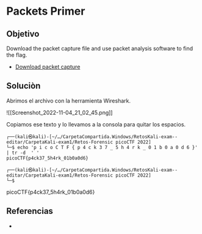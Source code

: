 # Packets Primer
## Objetivo
Download the packet capture file and use packet analysis software to find the flag.

-   [Download packet capture](https://artifacts.picoctf.net/c/201/network-dump.flag.pcap)

## Soluciòn
Abrimos el archivo con la herramienta Wireshark.

![[Screenshot_2022-11-04_21_02_45.png]]

Copiamos ese texto y lo llevamos a la consola para quitar los espacios.
```shell
┌──(kali㉿kali)-[~/…/CarpetaCompartida.Windows/RetosKali-exam--editar/CarpetaKali-exam1/Retos-Forensic picoCTF 2022]
└─$ echo 'p i c o C T F { p 4 c k 3 7 _ 5 h 4 r k _ 0 1 b 0 a 0 d 6 }' | tr -d  ' '
picoCTF{p4ck37_5h4rk_01b0a0d6}

┌──(kali㉿kali)-[~/…/CarpetaCompartida.Windows/RetosKali-exam--editar/CarpetaKali-exam1/Retos-Forensic picoCTF 2022]
└─$ 
```
picoCTF{p4ck37_5h4rk_01b0a0d6}

## Referencias
- []()